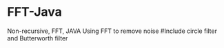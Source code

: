 # FFT-Java
Non-recursive, FFT, JAVA
Using FFT to remove noise
#Include circle filter and Butterworth filter
